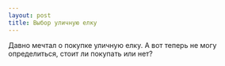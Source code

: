 ```yaml
---
layout: post 
title: Выбор уличную елку 
--- 
```

Давно мечтал о покупке уличную елку. А вот теперь не могу определиться, стоит ли покупать или нет?